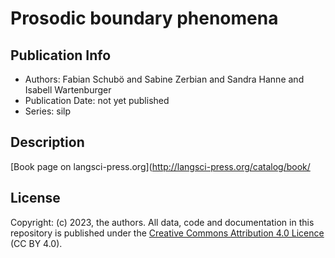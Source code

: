 # Prosodic boundary phenomena  
## Publication Info
- Authors: Fabian Schubö and Sabine Zerbian and Sandra Hanne and Isabell Wartenburger
- Publication Date: not yet published
- Series: silp
## Description
[Book page on langsci-press.org](http://langsci-press.org/catalog/book/
## License
Copyright: (c) 2023, the authors.
All data, code and documentation in this repository is published under the [Creative Commons Attribution 4.0 Licence](http://creativecommons.org/licenses/by/4.0/) (CC BY 4.0).
